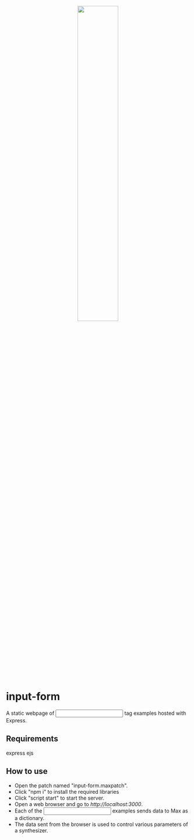<p align="center">
  <img width="47%" height="47%" src="https://i.ibb.co/7JYvGQ5/n4m-supplemental.png"/>  
</p>

# input-form
A static webpage of <input> tag examples hosted with Express.

## Requirements
express
ejs

## How to use
- Open the patch named "input-form.maxpatch".
- Click "npm i" to install the required libraries
- Click "script start" to start the server.
- Open a web browser and go to *http://localhost:3000*.
- Each of the <input> examples sends data to Max as a dictionary.
- The data sent from the browser is used to control various parameters of a synthesizer.